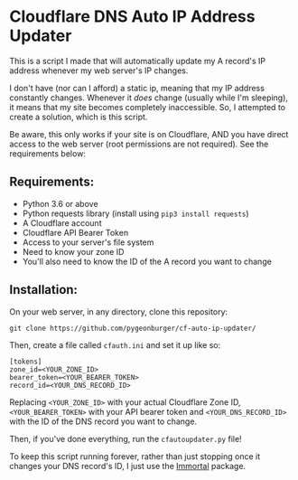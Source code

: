 # Cloudflare DNS Auto IP Address Updater

This is a script I made that will automatically update my A record's IP address whenever my web server's IP changes.

I don't have (nor can I afford) a static ip, meaning that my IP address constantly changes. Whenever it <i>does</i> change (usually while I'm sleeping), it means that my site becomes completely inaccessible. So, I attempted to create a solution, which is this script.

Be aware, this only works if your site is on Cloudflare, AND you have direct access to the web server (root permissions are not required). See the requirements below:

<h2>Requirements:</h2>

  - Python 3.6 or above
  - Python requests library (install using `pip3 install requests`)
  - A Cloudflare account
  - Cloudflare API Bearer Token
  - Access to your server's file system
  - Need to know your zone ID
  - You'll also need to know the ID of the A record you want to change
  
<h2>Installation:</h2>

On your web server, in any directory, clone this repository:

    git clone https://github.com/pygeonburger/cf-auto-ip-updater/
        
Then, create a file called `cfauth.ini` and set it up like so:

    [tokens]
    zone_id=<YOUR_ZONE_ID>
    bearer_token=<YOUR_BEARER_TOKEN>
    record_id=<YOUR_DNS_RECORD_ID>
        
Replacing `<YOUR_ZONE_ID>` with your actual Cloudflare Zone ID, `<YOUR_BEARER_TOKEN>` with your API bearer token and `<YOUR_DNS_RECORD_ID>` with the ID of the DNS record you want to change.

Then, if you've done everything, run the `cfautoupdater.py` file!

To keep this script running forever, rather than just stopping once it changes your DNS record's ID, I just use the <a href="https://github.com/immortal/immortal">Immortal</a> package.
